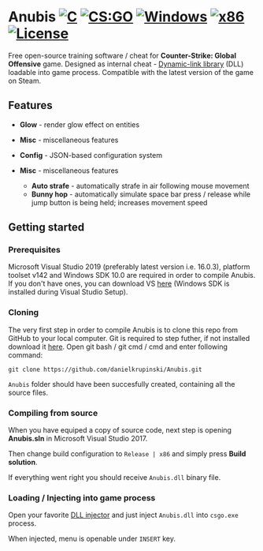 # Anubis [![C](https://img.shields.io/badge/language-C-%23f34b7d.svg)](https://en.wikipedia.org/wiki/C) [![CS:GO](https://img.shields.io/badge/game-CS%3AGO-yellow.svg)](https://store.steampowered.com/app/730/CounterStrike_Global_Offensive/) [![Windows](https://img.shields.io/badge/platform-Windows-0078d7.svg)](https://en.wikipedia.org/wiki/Microsoft_Windows) [![x86](https://img.shields.io/badge/arch-x86-red.svg)](https://en.wikipedia.org/wiki/X86) [![License](https://img.shields.io/github/license/danielkrupinski/Anubis.svg)](LICENSE)

Free open-source training software / cheat for **Counter-Strike: Global Offensive** game. Designed as internal cheat - [Dynamic-link library](https://en.wikipedia.org/wiki/Dynamic-link_library) (DLL) loadable into game process. Compatible with the latest version of the game on Steam.

## Features
* **Glow** - render glow effect on entities
* **Misc** - miscellaneous features
* **Config** - JSON-based configuration system

* **Misc** - miscellaneous features
    * **Auto strafe** - automatically strafe in air following mouse movement
    * **Bunny hop** - automatically simulate space bar press / release while jump button is being held; increases movement speed

## Getting started

### Prerequisites
Microsoft Visual Studio 2019 (preferably latest version i.e. 16.0.3), platform toolset v142 and Windows SDK 10.0 are required in order to compile Anubis. If you don't have ones, you can download VS [here](https://visualstudio.microsoft.com/) (Windows SDK is installed during Visual Studio Setup).

### Cloning
The very first step in order to compile Anubis is to clone this repo from GitHub to your local computer. Git is required to step futher, if not installed download it [here](https://git-scm.com). Open git bash / git cmd / cmd and enter following command:
```
git clone https://github.com/danielkrupinski/Anubis.git
```
`Anubis` folder should have been succesfully created, containing all the source files.

### Compiling from source

When you have equiped a copy of source code, next step is opening **Anubis.sln** in Microsoft Visual Studio 2017.

Then change build configuration to `Release | x86` and simply press **Build solution**.

If everything went right you should receive `Anubis.dll`  binary file.

### Loading / Injecting into game process

Open your favorite [DLL injector](https://en.wikipedia.org/wiki/DLL_injection) and just inject `Anubis.dll` into `csgo.exe` process.

When injected, menu is openable under `INSERT` key.

